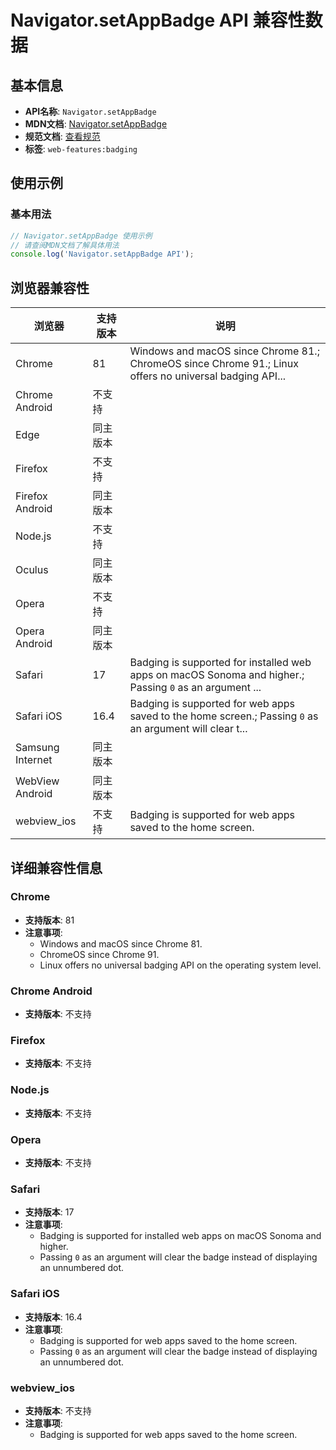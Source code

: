 # Navigator.setAppBadge API 兼容性数据

## 基本信息

- **API名称**: `Navigator.setAppBadge`
- **MDN文档**: [Navigator.setAppBadge](https://developer.mozilla.org/docs/Web/API/Navigator/setAppBadge)
- **规范文档**: [查看规范](https://w3c.github.io/badging/#setappbadge-method)
- **标签**: `web-features:badging`

## 使用示例

### 基本用法

```javascript
// Navigator.setAppBadge 使用示例
// 请查阅MDN文档了解具体用法
console.log('Navigator.setAppBadge API');
```

## 浏览器兼容性

| 浏览器 | 支持版本 | 说明 |
|--------|----------|------|
| Chrome | 81 | Windows and macOS since Chrome 81.; ChromeOS since Chrome 91.; Linux offers no universal badging API... |
| Chrome Android | 不支持 |  |
| Edge | 同主版本 |  |
| Firefox | 不支持 |  |
| Firefox Android | 同主版本 |  |
| Node.js | 不支持 |  |
| Oculus | 同主版本 |  |
| Opera | 不支持 |  |
| Opera Android | 同主版本 |  |
| Safari | 17 | Badging is supported for installed web apps on macOS Sonoma and higher.; Passing `0` as an argument ... |
| Safari iOS | 16.4 | Badging is supported for web apps saved to the home screen.; Passing `0` as an argument will clear t... |
| Samsung Internet | 同主版本 |  |
| WebView Android | 同主版本 |  |
| webview_ios | 不支持 | Badging is supported for web apps saved to the home screen. |

## 详细兼容性信息

### Chrome

- **支持版本**: 81
- **注意事项**:
  - Windows and macOS since Chrome 81.
  - ChromeOS since Chrome 91.
  - Linux offers no universal badging API on the operating system level.

### Chrome Android

- **支持版本**: 不支持

### Firefox

- **支持版本**: 不支持

### Node.js

- **支持版本**: 不支持

### Opera

- **支持版本**: 不支持

### Safari

- **支持版本**: 17
- **注意事项**:
  - Badging is supported for installed web apps on macOS Sonoma and higher.
  - Passing `0` as an argument will clear the badge instead of displaying an unnumbered dot.

### Safari iOS

- **支持版本**: 16.4
- **注意事项**:
  - Badging is supported for web apps saved to the home screen.
  - Passing `0` as an argument will clear the badge instead of displaying an unnumbered dot.

### webview_ios

- **支持版本**: 不支持
- **注意事项**:
  - Badging is supported for web apps saved to the home screen.

